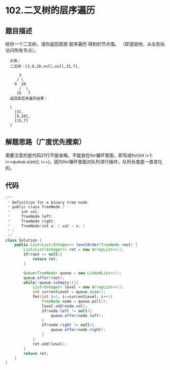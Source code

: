 # 102.二叉树的层序遍历

## 题目描述
给你一个二叉树，请你返回其按 层序遍历 得到的节点值。 （即逐层地，从左到右访问所有节点）。
 

      示例：
      二叉树：[3,9,20,null,null,15,7],

          3
         / \
        9  20
          /  \
         15   7
      返回其层序遍历结果：

      [
        [3],
        [9,20],
        [15,7]
      ]


## 解题思路（广度优先搜索）
需要注意的是代码21行不能省略，不能放在for循环里面，即写成for(int i=1; i<=queue.size(); i++)。因为for循环里面对队列进行操作，队列长度是一直变化的。

## 代码
```java
/**
 * Definition for a binary tree node.
 * public class TreeNode {
 *     int val;
 *     TreeNode left;
 *     TreeNode right;
 *     TreeNode(int x) { val = x; }
 * }
 */
class Solution {
    public List<List<Integer>> levelOrder(TreeNode root) {
        List<List<Integer>> ret = new ArrayList<>();
        if(root == null){
            return ret;
        }

        Queue<TreeNode> queue = new LinkedList<>();
        queue.offer(root);
        while(!queue.isEmpty()){
            List<Integer> level = new ArrayList<>();
            int currentLevel = queue.size();
            for(int i=1; i<=currentLevel; i++){
                TreeNode node = queue.poll();
                level.add(node.val);
                if(node.left != null){
                    queue.offer(node.left);
                }
                if(node.right != null){
                    queue.offer(node.right);
                }
            }
            ret.add(level);
        }
        return ret;
    }
}
```
